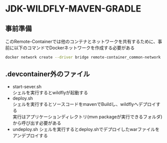 # JDK-WILDFLY-MAVEN-GRADLE

## 事前準備
このRemote-Containerでは他のコンテナとネットワークを共有するために、事前に以下のコマンドでDockerネットワークを作成する必要がある

```bash
docker network create --driver bridge remote-container_common-network
```

## .devcontainer外のファイル

* start-sever.sh  
シェルを実行するとwildflyが起動する
* deploy.sh  
シェルを実行するとソースコードをmavenでBuildし、wildflyへデプロイする  
実行はアプリケーションディレクトリ(mvn packageが実行できるフォルダ)から呼び出す必要がある
* undeploy.sh
シェルを実行するとdeploy.shでデプロイしたwarファイルをアンデプロイする
